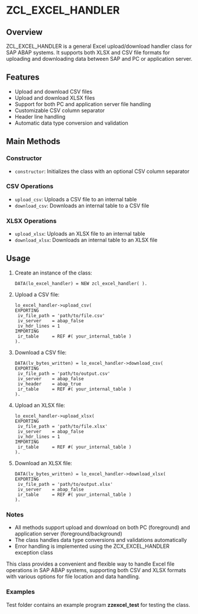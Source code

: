 # ZCL_EXCEL_HANDLER

## Overview

ZCL_EXCEL_HANDLER is a general Excel upload/download handler class for SAP ABAP systems. It supports both XLSX and CSV file formats for uploading and downloading data between SAP and PC or application server.

## Features

- Upload and download CSV files
- Upload and download XLSX files
- Support for both PC and application server file handling
- Customizable CSV column separator
- Header line handling
- Automatic data type conversion and validation

## Main Methods

### Constructor

- `constructor`: Initializes the class with an optional CSV column separator

### CSV Operations

- `upload_csv`: Uploads a CSV file to an internal table
- `download_csv`: Downloads an internal table to a CSV file

### XLSX Operations

- `upload_xlsx`: Uploads an XLSX file to an internal table
- `download_xlsx`: Downloads an internal table to an XLSX file

## Usage

1. Create an instance of the class:

   ```abap
   DATA(lo_excel_handler) = NEW zcl_excel_handler( ).
   ```

2. Upload a CSV file:

   ```abap
   lo_excel_handler->upload_csv(
   EXPORTING
    iv_file_path = 'path/to/file.csv'
    iv_server    = abap_false
    iv_hdr_lines = 1
   IMPORTING
    ir_table     = REF #( your_internal_table )
   ).
   ```

3. Download a CSV file:

   ```abap
   DATA(lv_bytes_written) = lo_excel_handler->download_csv(
   EXPORTING
    iv_file_path = 'path/to/output.csv'
    iv_server    = abap_false
    iv_header    = abap_true
    ir_table     = REF #( your_internal_table )
   ).
   ```

4. Upload an XLSX file:

   ```abap
   lo_excel_handler->upload_xlsx(
   EXPORTING
    iv_file_path = 'path/to/file.xlsx'
    iv_server    = abap_false
    iv_hdr_lines = 1
   IMPORTING
    ir_table     = REF #( your_internal_table )
   ).
   ```

5. Download an XLSX file:

   ```abap
   DATA(lv_bytes_written) = lo_excel_handler->download_xlsx(
   EXPORTING
    iv_file_path = 'path/to/output.xlsx'
    iv_server    = abap_false
    ir_table     = REF #( your_internal_table )
   ).
   ```

### Notes

- All methods support upload and download on both PC (foreground) and application server (foreground/background)
- The class handles data type conversions and validations automatically
- Error handling is implemented using the ZCX_EXCEL_HANDLER exception class

This class provides a convenient and flexible way to handle Excel file operations in SAP ABAP systems, supporting both CSV and XLSX formats with various options for file location and data handling.

### Examples

Test folder contains an example program **zzexcel_test** for testing the class.
